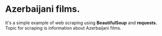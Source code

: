 # Azerbaijani films.

It's a simple example of web scraping using **BeautifulSoup** and **requests.** Topic for scraping is information about Azerbaijani films.
